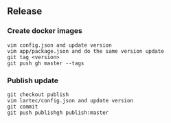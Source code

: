 ## Release

### Create docker images

    vim config.json and update version
    vim app/package.json and do the same version update
    git tag <version>
    git push gh master --tags

### Publish update

    git checkout publish
    vim lartec/config.json and update version
    git commit
    git push publishgh publish:master
